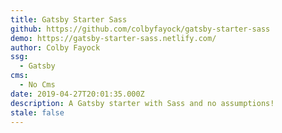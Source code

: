 ```yaml
---
title: Gatsby Starter Sass
github: https://github.com/colbyfayock/gatsby-starter-sass
demo: https://gatsby-starter-sass.netlify.com/
author: Colby Fayock
ssg:
  - Gatsby
cms:
  - No Cms
date: 2019-04-27T20:01:35.000Z
description: A Gatsby starter with Sass and no assumptions!
stale: false
---
```

